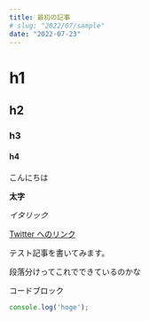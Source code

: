 ```yaml
---
title: 最初の記事
# slug: "2022/07/sample"
date: "2022-07-23"
---
```


# h1

## h2

### h3

#### h4

こんにちは

**太字**

_イタリック_

[Twitter へのリンク](https://twitter.com/nemog9_)

テスト記事を書いてみます。

段落分けってこれでできているのかな

コードブロック

```hoge.js
console.log('hoge');
```

